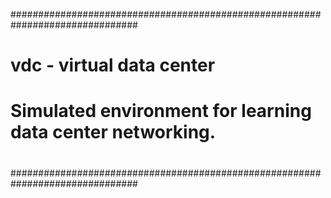 ###############################################################################
# vdc - virtual data center
#
# Simulated environment for learning data center networking.
#
#
###############################################################################
